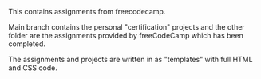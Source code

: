 
This contains assignments from freecodecamp.

Main branch contains the personal "certification" projects and the other folder are the assignments provided by freeCodeCamp which has been completed.

The assignments and projects are written in as "templates" with full HTML and CSS code.
